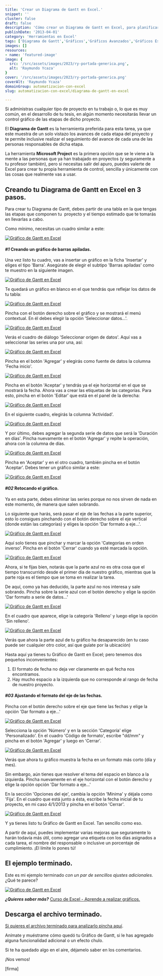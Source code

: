 ```yaml
---
title: 'Crear un Diagrama de Gantt en Excel.'
snippet: ''
cluster: false
draft: false 
description: 'Cómo crear un Diagrama de Gantt en Excel, para planificar tus proyectos.'
publishDate: '2013-04-01'
category: 'Herramientas en Excel'
tags: ['Diagrama de Gantt','Gráficos','Gráficos Avanzados','Gráficos Especiales','Presentación','Trucos Excel','🤖 Automatización con Excel']
images: []
resources: 
- name: 'featured-image'
image: {
  src: '/src/assets/images/2023/ry-portada-generica.png',
  alt: 'Raymundo Ycaza'
}
cover: '/src/assets/images/2023/ry-portada-generica.png'
coverAlt: 'Raymundo Ycaza'
domainGroup: automatizacion-con-excel
slug: automatizacion-con-excel/diagrama-de-gantt-en-excel

---
```


Si administras cualquier tipo de proyecto en tu trabajo o, lo que es muy común, en el desarrollo de tu tesis, en algún momento necesitarás llevar un control gráfico de las etapas de dicho proyecto.

El **Diagrama de Gantt** es la herramienta preferida para esta tarea, ya que este muestra de un solo vistazo los avances de cada etapa del proyecto y te permite inclusive realizar el seguimiento del avance de cada una de las personas responsables de dicha etapa.

La herramienta **Microsoft Project** es la primera opción que se le viene a la mente a las personas que ya han trabajado en proyectos (y seguramente a tu profesor también), pero si necesitas salir del apuro, puedes valerte de Excel para crear tu propia herramienta de control, sencilla y únicamente con las cosas que realmente vas a usar.

## Creando tu Diagrama de Gantt en Excel en 3 pasos.

Para crear tu Diagrama de Gantt, debes partir de una tabla en la que tengas las etapas que componen tu  proyecto y el tiempo estimado que te tomarás en llevarlas a cabo.

Como mínimo, necesitas un cuadro similar a este:

[![Gráfico de Gantt en Excel](/src/assets/images/2023/grafico-de-gantt-en-excel-000427-300x155.png)](http://raymundoycaza.com/wp-content/uploads/grafico-de-gantt-en-excel-000427.png)

#### _#1_ Creando un gráfico de barras apiladas.

Una vez listo tu cuadro, vas a insertar un gráfico en la ficha 'Insertar' y eliges el tipo 'Barra'. Asegúrate de elegir el subtipo 'Barras apiladas' como te muestro en la siguiente imagen.

[![Gráfico de Gantt en Excel](/src/assets/images/2023/grafico-de-gantt-en-excel-000428.png)](http://raymundoycaza.com/wp-content/uploads/grafico-de-gantt-en-excel-000428.png)

Te quedará un gráfico en blanco en el que tendrás que reflejar los datos de tu tabla:

[![Gráfico de Gantt en Excel](/src/assets/images/2023/grafico-de-gantt-en-excel-000429-600x206.png)](http://raymundoycaza.com/wp-content/uploads/grafico-de-gantt-en-excel-000429.png)

Pincha con el botón derecho sobre el gráfico y se mostrará el menú contextual. En él debes elegir la opción 'Seleccionar datos...'.

[![Gráfico de Gantt en Excel](/src/assets/images/2023/grafico-de-gantt-en-excel-000430.png)](http://raymundoycaza.com/wp-content/uploads/grafico-de-gantt-en-excel-000430.png)

Verás el cuadro de diálogo 'Seleccionar origen de datos'. Aquí vas a seleccionar las series una por una, así:

[![Gráfico de Gantt en Excel](/src/assets/images/2023/grafico-de-gantt-en-excel-000431-600x331.png)](http://raymundoycaza.com/wp-content/uploads/grafico-de-gantt-en-excel-000431.png)

Pincha en el botón 'Agregar' y elegirás como fuente de datos la columna 'Fecha inicio'.

[![Gráfico de Gantt en Excel](/src/assets/images/2023/grafico-de-gantt-en-excel-000432.png)](http://raymundoycaza.com/wp-content/uploads/grafico-de-gantt-en-excel-000432.png)

Pincha en el botón 'Aceptar' y tendrás ya el eje horizontal en el que se mostrará la fecha. Ahora vas a crear las etiquetas de las categorías. Para esto, pincha en el botón 'Editar' que está en el panel de la derecha:

[![Gráfico de Gantt en Excel](/src/assets/images/2023/grafico-de-gantt-en-excel-000433-600x331.png)](http://raymundoycaza.com/wp-content/uploads/grafico-de-gantt-en-excel-000433.png)

En el siguiente cuadro, elegirás la columna 'Actividad'.

[![Gráfico de Gantt en Excel](/src/assets/images/2023/grafico-de-gantt-en-excel-000434.png)](http://raymundoycaza.com/wp-content/uploads/grafico-de-gantt-en-excel-000434.png)

Y por último, debes agregar la segunda serie de datos que será la 'Duración en días'. Pincha nuevamente en el botón 'Agregar' y repite la operación, ahora con la columna de días.

[![Gráfico de Gantt en Excel](/src/assets/images/2023/grafico-de-gantt-en-excel-000435.png)](http://raymundoycaza.com/wp-content/uploads/grafico-de-gantt-en-excel-000435.png)

Pincha en 'Aceptar' y en el otro cuadro, también pincha en el botón 'Aceptar'. Debes tener un gráfico similar a este:

[![Gráfico de Gantt en Excel](/src/assets/images/2023/grafico-de-gantt-en-excel-000436.png)](http://raymundoycaza.com/wp-content/uploads/grafico-de-gantt-en-excel-000436.png)

#### _#02_ Retocando el gráfico.

Ya en esta parte, debes eliminar las series porque no nos sirven de nada en este momento, de manera que salen sobrando.

Lo siguiente que harás, será pasar el eje de las fechas a la parte superior, esto lo consigues pinchando con el botón derecho sobre el eje vertical (donde están las categorías) y eliges la opción 'Dar formato a eje...'.

[![Gráfico de Gantt en Excel](/src/assets/images/2023/grafico-de-gantt-en-excel-000437.png)](http://raymundoycaza.com/wp-content/uploads/grafico-de-gantt-en-excel-000437.png)

Aquí solo tienes que pinchar y marcar la opción 'Categorías en orden inverso'. Pincha en el botón 'Cerrar' cuando ya esté marcada la opción.

[![Gráfico de Gantt en Excel](/src/assets/images/2023/grafico-de-gantt-en-excel-000438.png)](http://raymundoycaza.com/wp-content/uploads/grafico-de-gantt-en-excel-000438.png)

Ahora, si te fijas bien, notarás que la parte azul no es otra cosa que el tiempo transcurrido desde el primer día de nuestro gráfico, mientras que la parte roja es el tiempo que se toma en realizar la tarea.

De aquí, como ya has deducido, la parte azul no nos interesa y sale sobrando. Pincha sobre la serie azul con el botón derecho y elige la opción 'Dar formato a serie de datos...'

[![Gráfico de Gantt en Excel](/src/assets/images/2023/grafico-de-gantt-en-excel-000439.png)](http://raymundoycaza.com/wp-content/uploads/grafico-de-gantt-en-excel-000439.png)

En el cuadro que aparece, elige la categoría 'Relleno' y luego elige la opción 'Sin relleno'.

[![Gráfico de Gantt en Excel](/src/assets/images/2023/grafico-de-gantt-en-excel-000440.png)](http://raymundoycaza.com/wp-content/uploads/grafico-de-gantt-en-excel-000440.png)

Verás que ahora la parte azul de tu gráfico ha desaparecido (en tu caso puede ser cualquier otro color, así que guíate por la ubicación)

Hasta aquí ya tienes tu Gráfico de Gantt en Excel; pero tenemos dos pequeños inconvenientes:

1. El formato de fecha no deja ver claramente en qué fecha nos encontramos.
2. Hay mucho espacio a la izquierda que no corresponde al rango de fecha de nuestro proyecto.

#### _#03_ Ajustando el formato del eje de las fechas.

Pincha con el botón derecho sobre el eje que tiene las fechas y elige la opción 'Dar formato a eje...'

[![Gráfico de Gantt en Excel](/src/assets/images/2023/grafico-de-gantt-en-excel-000441.png)](http://raymundoycaza.com/wp-content/uploads/grafico-de-gantt-en-excel-000441.png)

Selecciona la opción 'Número' y en la sección 'Categoría' elige 'Personalizado'. En el cuadro 'Código de formato', escribe "dd/mm" y pincha en el botón 'Agregar' y luego en 'Cerrar'.

[![Gráfico de Gantt en Excel](/src/assets/images/2023/grafico-de-gantt-en-excel-000442.png)](http://raymundoycaza.com/wp-content/uploads/grafico-de-gantt-en-excel-000442.png)

Verás que ahora tu gráfico muestra la fecha en un formato más corto (día y mes).

Sin embargo, aún tienes que resolver el tema del espacio en blanco a la izquierda. Pincha nuevamente en el eje horizontal con el botón derecho y elige la opción opción 'Dar formato a eje...'

En la sección 'Opciones del eje', cambia la opción 'Mínima' y déjala como 'Fija'. En el cuadro que está junto a ésta, escribe la fecha inicial de tu proyecto, en mi caso 4/1/2013 y pincha en el botón 'Cerrar'.

[![Gráfico de Gantt en Excel](/src/assets/images/2023/grafico-de-gantt-en-excel-000443.png)](http://raymundoycaza.com/wp-content/uploads/grafico-de-gantt-en-excel-000443.png)

Y ya tienes listo tu Gráfico de Gantt en Excel. Tan sencillo como eso.

A partir de aquí, puedes implementar varias mejoras que seguramente lo harán todavía más útil, como agregar una etiqueta con los días asignados a cada tarea, el nombre del responsable o inclusive un porcentaje de cumplimiento. ¡El límite lo pones tú!

## El ejemplo terminado.

Este es mi ejemplo terminado _con un par de sencillos ajustes adicionales_. ¿Qué te parece?

[![Gráfico de Gantt en Excel](/src/assets/images/2023/grafico-de-gantt-en-excel-000444-600x360.png)](http://raymundoycaza.com/wp-content/uploads/grafico-de-gantt-en-excel-000444.png)

_**¿Quieres saber más?**_ [Curso de Excel - Aprende a realizar gráficos.](http://raymundoycaza.com/aprende-a-crear-graficos-en-excel/)

## Descarga el archivo terminado.

[Si quieres el archivo terminado para analizarlo pincha aquí](http://raymundoycaza.com/wp-content/uploads/grafico-de-gantt-en-excel.xlsx "Descarga el archivo terminado").

Anímate y muéstrame cómo quedó tu Gráfico de Gantt, si le has agregado alguna funcionalidad adicional o un efecto chulo.

Si te ha quedado algo en el aire, déjamelo saber en los comentarios.

¡Nos vemos!

\[firma\]
